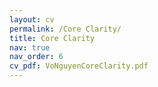 ```yaml
---
layout: cv
permalink: /Core Clarity/
title: Core Clarity
nav: true
nav_order: 6
cv_pdf: VoNguyenCoreClarity.pdf
---
```


